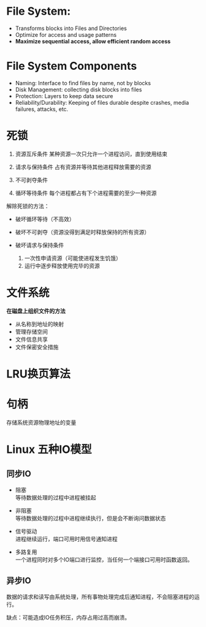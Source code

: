 # File System:
- Transforms blocks into Files and Directories
- Optimize for access and usage patterns
- **Maximize sequential access, allow efficient random access**



# File System Components
- Naming: Interface to find files by name, not by blocks
- Disk Management: collecting disk blocks into files
- Protection: Layers to keep data secure
- Reliability/Durability: Keeping of files durable despite crashes, media failures, attacks, etc.



# 死锁

1. 资源互斥条件
某种资源一次只允许一个进程访问，直到使用结束

2. 请求与保持条件
占有资源并等待其他进程释放需要的资源

3. 不可剥夺条件

4. 循环等待条件
每个进程都占有下个进程需要的至少一种资源

解除死锁的方法：
- 破坏循环等待（不高效）

- 破坏不可剥夺（资源没得到满足时释放保持的所有资源）

- 破坏请求与保持条件
    1. 一次性申请资源（可能使进程发生饥饿）
    2. 运行中逐步释放使用完毕的资源



# 文件系统

**在磁盘上组织文件的方法**

- 从名称到地址的映射
- 管理存储空间
- 文件信息共享
- 文件保密安全措施



# LRU换页算法

# 句柄

存储系统资源物理地址的变量

# Linux 五种IO模型

## 同步IO
- 阻塞
</br>等待数据处理的过程中进程被挂起

- 非阻塞
</br>等待数据处理的过程中进程继续执行，但是会不断询问数据状态

- 信号驱动
</br>进程继续运行，端口可用时用信号通知进程

- 多路复用
</br>一个进程同时对多个IO端口进行监控，当任何一个端接口可用时函数返回。

## 异步IO

数据的请求和读写由系统处理，所有事物处理完成后通知进程，不会阻塞进程的运行。

缺点：可能造成IO任务积压，内存占用过高而崩溃。